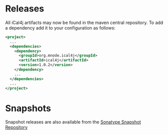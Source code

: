 # Releases

All iCal4j artifacts may now be found in the maven central repository. To add a dependency add it to your configuration as follows:

```xml
<project>
  ...
  <dependencies>
    <dependency>
      <groupId>org.mnode.ical4j</groupId>
      <artifactId>ical4j</artifactId>
      <version>1.0.2</version>
    </dependency>
    ...
  </dependencies>
  ...
</project>
```

# Snapshots

Snapshot releases are also available from the [Sonatype Snapshot Repository](https://oss.sonatype.org/content/repositories/snapshots/org/mnode/ical4j/)
